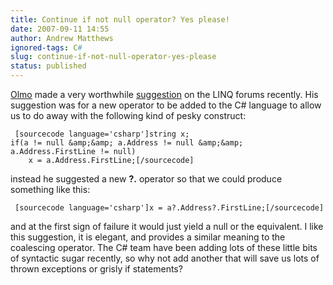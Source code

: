```yaml
---
title: Continue if not null operator? Yes please!
date: 2007-09-11 14:55
author: Andrew Matthews
ignored-tags: C#
slug: continue-if-not-null-operator-yes-please
status: published
---
```


[Olmo](http://forums.microsoft.com/MSDN/User/Profile.aspx?UserID=695544&SiteID=1) made a very worthwhile [suggestion](http://forums.microsoft.com/MSDN/ShowPost.aspx?PostID=2033762&SiteID=1) on the LINQ forums recently. His suggestion was for a new operator to be added to the C\# language to allow us to do away with the following kind of pesky construct:

     [sourcecode language='csharp']string x;
    if(a != null &amp;&amp; a.Address != null &amp;&amp; a.Address.FirstLine != null)
        x = a.Address.FirstLine;[/sourcecode]

instead he suggested a new **?.** operator so that we could produce something like this:

     [sourcecode language='csharp']x = a?.Address?.FirstLine;[/sourcecode]

and at the first sign of failure it would just yield a null or the equivalent. I like this suggestion, it is elegant, and provides a similar meaning to the coalescing operator. The C\# team have been adding lots of these little bits of syntactic sugar recently, so why not add another that will save us lots of thrown exceptions or grisly if statements?
